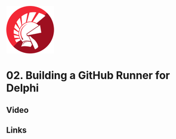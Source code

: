 ![Delphi](_assets/images/delphi10.png)
# 02. Building a GitHub Runner for Delphi

## Video

## Links

